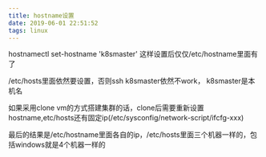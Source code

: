 ```yaml
---
title: hostname设置
date: 2019-06-01 22:51:52
tags: linux
---
```


hostnamectl set-hostname 'k8smaster'
这样设置后仅仅/etc/hostname里面有了

/etc/hosts里面依然要设置，否则ssh k8smaster依然不work， k8smaster是本机名

如果采用clone vm的方式搭建集群的话，clone后需要重新设置hostname,etc/hosts还有固定ip(/etc/sysconfig/network-script/ifcfg-xxx)

最后的结果是/etc/hostname里面各自的ip，/etc/hosts里面三个机器一样的，包括windows就是4个机器一样的



